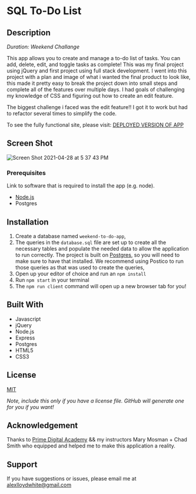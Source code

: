 # SQL To-Do List

## Description

_Duration: Weekend Challange_

This app allows you to create and manage a to-do list of tasks. You can add, delete, edit, and toggle tasks as complete! This was my final project using jQuery and first project using full stack development. I went into this project with a plan and image of what i wanted the final product to look like, this made it pretty easy to break the project down into small steps and complete all of the features over multiple days. I had goals of challenging my knowledge of CSS and figuring out how to create an edit feature. 

The biggest challenge i faced was the edit feature!! I got it to work but had to refactor several times to simplify the code. 

To see the fully functional site, please visit: [DEPLOYED VERSION OF APP](https://arcane-reaches-75890.herokuapp.com/)

## Screen Shot

![Screen Shot 2021-04-28 at 5 37 43 PM](https://user-images.githubusercontent.com/77769682/116482096-12b79700-a84a-11eb-81c6-b9ff56cdbe2d.png)

### Prerequisites

Link to software that is required to install the app (e.g. node).

- [Node.js](https://nodejs.org/en/)
- Postgres

## Installation

1. Create a database named `weekend-to-do-app`,
2. The queries in the `database.sql` file are set up to create all the necessary tables and populate the needed data to allow the application to run correctly. The project is built on [Postgres](https://www.postgresql.org/download/), so you will need to make sure to have that installed. We recommend using Postico to run those queries as that was used to create the queries, 
3. Open up your editor of choice and run an `npm install`
4. Run `npm start` in your terminal
6. The `npm run client` command will open up a new browser tab for you!

## Built With

 - Javascript
 - jQuery
 - Node.js
 - Express
 - Postgres
 - HTML5
 - CSS3


## License
[MIT](https://choosealicense.com/licenses/mit/)

_Note, include this only if you have a license file. GitHub will generate one for you if you want!_

## Acknowledgement
Thanks to [Prime Digital Academy](www.primeacademy.io) && my instructors Mary Mosman + Chad Smith who equipped and helped me to make this application a reality. 

## Support
If you have suggestions or issues, please email me at [alexlloydwhite@gmail.com](www.google.com)
